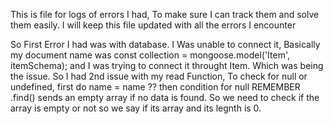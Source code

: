 This is file for logs of errors I had, To make sure I can track them and solve them easily. I will keep this file updated with all the errors I encounter


So First Error I had was with database. I Was unable to connect it, Basically my document name was const collection = mongoose.model('Item', itemSchema); and I was trying to connect it throught Item. Which was being the issue. 
So I had 2nd issue with my read Function, To check for null or undefined, first do name = name ?? then condition for null
REMEMBER .find() sends an empty array if no data is found. So we need to check if the array is empty or not so we say if its array and its legnth is 0.
